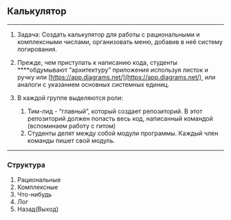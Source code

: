 ## Калькулятор
___
1. Задача: Создать калькулятор для работы с рациональными и комплексными числами, организовать меню, добавив в неё систему логирования.

2. Прежде, чем приступать к написанию кода, студенты ****обдумывают “архитектуру” приложения используя листок и ручку или [https://app.diagrams.net/](https://app.diagrams.net/)  или аналоги с указанием основных системных единиц.

3. В каждой группе выделяются роли:
    1. Тим-лид - “главный”, который создает репозиторий. В этот репозиторий должен попасть весь код, написанный командой (вспоминаем работу с гитом)
    2. Студенты делят между собой модули программы. Каждый член команды пишет свой модуль.


___

### Структура
1. Рациональные
2. Комплексные
3. Что-нибудь
4. Лог
5. Назад(Выход)